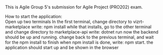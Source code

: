 This is Agile Group 5's submission for Agile Project (PRO202) exam.

How to start the application: </br>
Open up two terminals
In the first terminal, change directory to vizrt-marketplace
write: npm install
while that installs, go to the other terminal and change directory to marketplace-api
write: dotnet run
now the backend should be up and running.
change back to the previous terminal, and wait for the npm install to finish
when npm install is done, write: npm start. the application should start up and be shown in the browser
